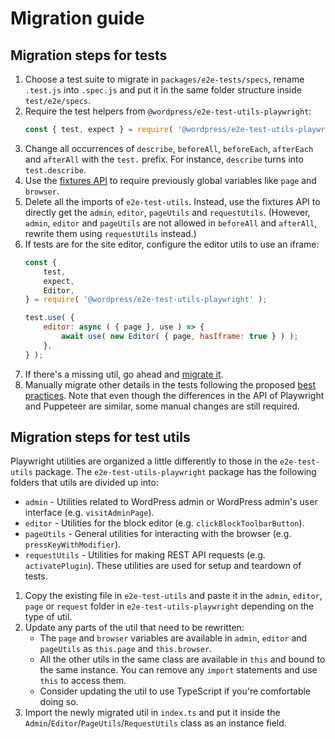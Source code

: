 # Migration guide

## Migration steps for tests

1. Choose a test suite to migrate in `packages/e2e-tests/specs`, rename `.test.js` into `.spec.js` and put it in the same folder structure inside `test/e2e/specs`.
2. Require the test helpers from `@wordpress/e2e-test-utils-playwright`:
    ```js
    const { test, expect } = require( '@wordpress/e2e-test-utils-playwright' );
    ```
3. Change all occurrences of `describe`, `beforeAll`, `beforeEach`, `afterEach` and `afterAll` with the `test.` prefix. For instance, `describe` turns into `test.describe`.
4. Use the [fixtures API](https://playwright.dev/docs/test-fixtures) to require previously global variables like `page` and `browser`.
5. Delete all the imports of `e2e-test-utils`. Instead, use the fixtures API to directly get the `admin`, `editor`, `pageUtils` and `requestUtils`. (However, `admin`, `editor` and `pageUtils` are not allowed in `beforeAll` and `afterAll`, rewrite them using `requestUtils` instead.)
6. If tests are for the site editor, configure the editor utils to use an iframe:
    ```js
    const {
        test,
        expect,
        Editor,
    } = require( '@wordpress/e2e-test-utils-playwright' );

    test.use( {
        editor: async ( { page }, use ) => {
            await use( new Editor( { page, hasIframe: true } ) );
        },
    } );
    ```
7. If there's a missing util, go ahead and [migrate it](#migration-steps-for-test-utils).
8. Manually migrate other details in the tests following the proposed [best practices](https://github.com/WordPress/gutenberg/tree/HEAD/test/e2e/README.md#best-practices). Note that even though the differences in the API of Playwright and Puppeteer are similar, some manual changes are still required.

## Migration steps for test utils

Playwright utilities are organized a little differently to those in the `e2e-test-utils` package. The `e2e-test-utils-playwright` package has the following folders that utils are divided up into:
- `admin` - Utilities related to WordPress admin or WordPress admin's user interface (e.g. `visitAdminPage`).
- `editor` - Utilities for the block editor (e.g. `clickBlockToolbarButton`).
- `pageUtils` - General utilities for interacting with the browser (e.g. `pressKeyWithModifier`).
- `requestUtils` - Utilities for making REST API requests (e.g. `activatePlugin`). These utilities are used for setup and teardown of tests.

1. Copy the existing file in `e2e-test-utils` and paste it in the `admin`, `editor`, `page` or `request` folder in `e2e-test-utils-playwright` depending on the type of util.
2. Update any parts of the util that need to be rewritten:
    - The `page` and `browser` variables are available in `admin`, `editor` and `pageUtils` as `this.page` and `this.browser`.
    - All the other utils in the same class are available in `this` and bound to the same instance. You can remove any `import` statements and use `this` to access them.
    - Consider updating the util to use TypeScript if you're comfortable doing so.
3. Import the newly migrated util in `index.ts` and put it inside the `Admin`/`Editor`/`PageUtils`/`RequestUtils` class as an instance field.
